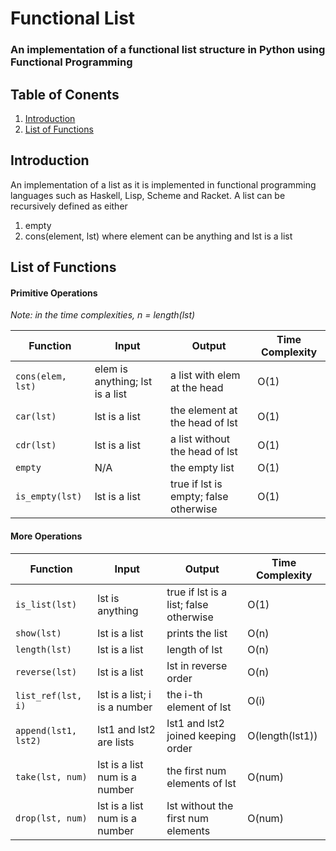 # Functional List

### An implementation of a functional list structure in Python using Functional Programming

## Table of Conents
1. [Introduction](#introduction)
2. [List of Functions](#list-of-functions)

## Introduction

An implementation of a list as it is implemented in functional programming languages such as Haskell, Lisp, Scheme and Racket.
A list can be recursively defined as either
1. empty
2. cons(element, lst) where element can be anything and lst is a list

## List of Functions

#### Primitive Operations

*Note: in the time complexities, n = length(lst)*

|Function           |Input                           |Output                                |Time Complexity |
|-------------------|--------------------------------|--------------------------------------|----------------|
|`cons(elem, lst)`  |elem is anything; lst is a list |a list with elem at the head          |O(1)            |
|`car(lst)`         |lst is a list                   |the element at the head of lst        |O(1)            |
|`cdr(lst)`         |lst is a list                   |a list without the head of lst        |O(1)            |
|`empty`            |N/A                             |the empty list                        |O(1)            |
|`is_empty(lst)`    |lst is a list                   |true if lst is empty; false otherwise |O(1)            |


#### More Operations
|Function            |Input                                 |Output                                 |Time Complexity |
|--------------------|--------------------------------------|---------------------------------------|----------------|
|`is_list(lst)`      |lst is anything                       |true if lst is a list; false otherwise |O(1)            |
|`show(lst)`         |lst is a list                         |prints the list                        |O(n)            |
|`length(lst)`       |lst is a list                         |length of lst                          |O(n)            |
|`reverse(lst)`      |lst is a list                         |lst in reverse order                   |O(n)            |
|`list_ref(lst, i)`  |lst is a list; i is a number          |the i-th element of lst                |O(i)            |
|`append(lst1, lst2)`|lst1 and lst2 are lists               |lst1 and lst2 joined keeping order     |O(length(lst1)) |
|`take(lst, num)`    |lst is a list num is a number         |the first num elements of lst          |O(num)          |
|`drop(lst, num)`    |lst is a list num is a number         |lst without the first num elements     |O(num)          |

